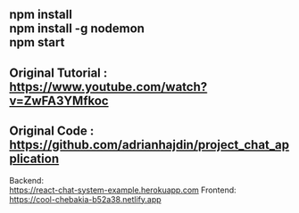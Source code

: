 npm install <br>
npm install -g nodemon <br>
npm start <br>
---
Original Tutorial : <br>
https://www.youtube.com/watch?v=ZwFA3YMfkoc
---
Original Code : <br> 
https://github.com/adrianhajdin/project_chat_application
---
Backend: <br>
https://react-chat-system-example.herokuapp.com
Frontend: <br>
https://cool-chebakia-b52a38.netlify.app